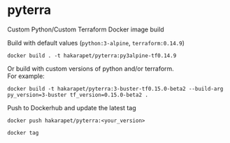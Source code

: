 # pyterra
Custom Python/Custom Terraform Docker image build

Build with default values (`python:3-alpine`, `terraform:0.14.9`)

```
docker build . -t hakarapet/pyterra:py3alpine-tf0.14.9
```

Or build with custom versions of python and/or terraform. \
For example:

```
docker build -t hakarapet/pyterra:3-buster-tf0.15.0-beta2 --build-arg py_version=3-buster tf_version=0.15.0-beta2 .
```

Push to Dockerhub and update the latest tag

```
docker push hakarapet/pyterra:<your_version>

docker tag 
```
